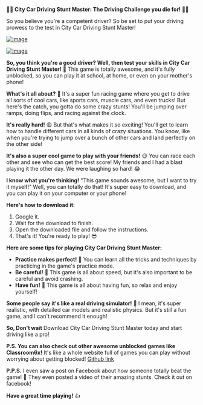**🚗💨 City Car Driving Stunt Master: The Driving Challenge you die for! 🚗💨**

So you believe you're a competent driver? So be set to put your driving prowess to the test in City Car Driving Stunt Master!

[![image](https://github.com/user-attachments/assets/2543863f-60e7-4f2c-a2ac-ae616e206589)](https://online-generator.github.io/unblockedgames/City-Car-Driving-Stunt-Master/)

[![image](https://github.com/user-attachments/assets/743ba221-d973-417e-ae9b-00b257e985e3)](https://online-generator.github.io/unblockedgames/City-Car-Driving-Stunt-Master/)

**So, you think you're a good driver?  Well, then test your skills in City Car Driving Stunt Master!** 🤯 This game is totally awesome, and  it's fully unblocked, so you can play it at school, at home, or even on your mother's phone!  

**What's it all about?** 🤔  It's a super fun racing game where you get to drive all sorts of cool cars, like sports cars, muscle cars, and even trucks!  But here's the catch, you gotta do some crazy stunts!  You'll be jumping over ramps, doing flips, and racing against the clock.  

**It's really hard!** 😩 But that's what makes it so exciting! You'll get to learn how to handle different cars in all kinds of crazy situations.  You know, like when you're trying to jump over a bunch of other cars and land perfectly on the other side!  

**It's also a super cool game to play with your friends!** 😉  You can race each other and see who can get the best score!  My friends and I had a blast playing it the other day.  We were laughing so hard! 😂 

**I know what you're thinking!**  "This game sounds awesome, but I want to try it myself!"  Well, you can totally do that!  It's super easy to download, and you can play it on your computer or your phone! 

**Here's how to download it:**

1. Google it.
2. Wait for the download to finish.
3.  Open the downloaded file and follow the instructions.
4. That's it! You're ready to play! 😎

**Here are some tips for playing City Car Driving Stunt Master:**

* **Practice makes perfect!** 💪 You can learn all the tricks and techniques by practicing in the game's practice mode. 
* **Be careful!**  🚗  This game is all about speed, but it's also important to be careful and avoid crashing.
* **Have fun!**  🎉  This game is all about having fun, so relax and enjoy yourself! 

**Some people say it's like a real driving simulator!** 🤯  I mean, it's super realistic, with detailed car models and realistic physics. But it's still a fun game, and I can't recommend it enough! 

**So, Don't wait**  Download City Car Driving Stunt Master today and start driving like a pro!  

**P.S. You can also check out other awesome unblocked games like Classroom6x!**  It's like a whole website full of games you can play without worrying about getting blocked!  [Github link](https://online-generator.github.io/unblockedgames/)

**P.P.S.**  I even saw a post on Facebook about how someone totally beat the game!  🤯 They even posted a video of their amazing stunts.  Check it out on facebook!  

**Have a great time playing!** 👍 

